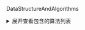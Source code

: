 DataStructureAndAlgorithms


<details>
  <summary>展开查看包含的算法列表</summary>
<pre><code>
.
├── LICENSE
├── README.md
├── build.gradle
└── src
    └── main
        └── java
            ├── ProxyFactory.java
            ├── algorithms
            │   ├── ArithmeticArray.java
            │   ├── BigNumberMultiply.java
            │   ├── BinarySearch.java
            │   ├── CharacterSubset.java
            │   ├── GreatestCommonDivisor.java
            │   ├── LongestCommonSubsquence.java
            │   ├── LoopList.java
            │   ├── Median.java
            │   ├── MinStack.java
            │   ├── PalindromeString.java
            │   ├── QueueByTwoStacks.java
            │   ├── ReverseLinkedList.java
            │   ├── ShuffleCards.java
            │   ├── StringCycleShift.java
            │   └── TwoSum.java
            ├── binarytree
            │   ├── AVLTree.java
            │   ├── BSTPrinter.java
            │   ├── BinaryTree.java
            │   └── RBTree.java
            ├── common
            │   ├── BSTreeNode.java
            │   ├── CommonBuilder.java
            │   ├── ListNode.java
            │   ├── MSTreeNode.java
            │   └── Todo.java
            ├── multithread
            │   ├── AtomicMutex.java
            │   ├── BlockLock.java
            │   ├── ProducerConsumer.java
            │   ├── ProducerConsumerByBQ.java
            │   ├── ProducerConsumerByLock.java
            │   ├── SpinLock.java
            │   └── TwoThreadPrinter.java
            ├── multiwaytree
            │   └── MSTree.java
            └── reference
                ├── TestTree.java
                ├── Tree.java
                └── TreeNode.java
</code></pre>
</details>